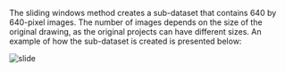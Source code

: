 
The sliding windows method creates a sub-dataset that contains 640 by 640-pixel images.
The number of images depends on the size of the original drawing, as the original projects can have different sizes.
An example of how the sub-dataset is created is presented below:

![slide](https://github.com/user-attachments/assets/d41d8241-f98a-4ee9-9bb5-aa3b2f9bc2dd)
